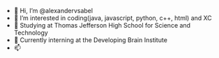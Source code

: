 - 👋 Hi, I’m @alexandervsabel
- 👀 I’m interested in coding(java, javascript, python, c++, html) and XC
- 🌱 Studying at Thomas Jefferson High School for Science and Technology
- 💞️ Currently interning at the Developing Brain Institute
- 📫

<!---
alexandervsabel/alexandervsabel is a ✨ special ✨ repository because its `README.md` (this file) appears on your GitHub profile.
You can click the Preview link to take a look at your changes.
--->
